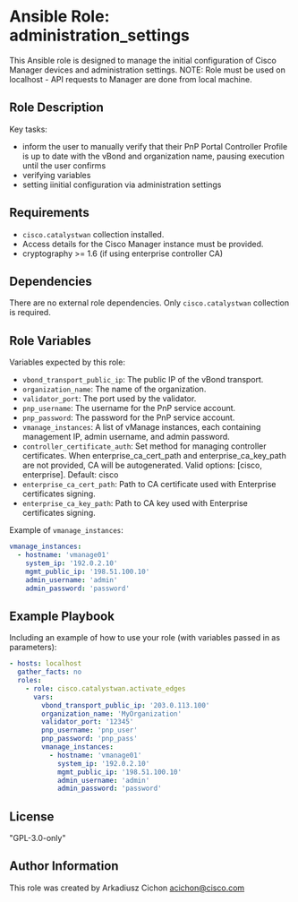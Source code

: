 # Ansible Role: administration_settings

This Ansible role is designed to manage the initial configuration of Cisco Manager devices and administration settings.
NOTE: Role must be used on localhost - API requests to Manager are done from local machine.

## Role Description

Key tasks:

- inform the user to manually verify that their PnP Portal Controller Profile is up to date with the vBond and organization name, pausing execution until the user confirms
- verifying variables
- setting iinitial configuration via administration settings

## Requirements

- `cisco.catalystwan` collection installed.
- Access details for the Cisco Manager instance must be provided.
- cryptography >= 1.6 (if using enterprise controller CA)

## Dependencies

There are no external role dependencies. Only `cisco.catalystwan` collection is required.

## Role Variables

Variables expected by this role:

- `vbond_transport_public_ip`: The public IP of the vBond transport.
- `organization_name`: The name of the organization.
- `validator_port`: The port used by the validator.
- `pnp_username`: The username for the PnP service account.
- `pnp_password`: The password for the PnP service account.
- `vmanage_instances`: A list of vManage instances, each containing management IP, admin username, and admin password.
- `controller_certificate_auth`: Set method for managing controller certificates. When enterprise_ca_cert_path and enterprise_ca_key_path are not provided, CA will be autogenerated. Valid options: [cisco, enterprise]. Default: cisco
- `enterprise_ca_cert_path`: Path to CA certificate used with Enterprise certificates signing.
- `enterprise_ca_key_path`: Path to CA key used with Enterprise certificates signing.

Example of `vmanage_instances`:

```yaml
vmanage_instances:
  - hostname: 'vmanage01'
    system_ip: '192.0.2.10'
    mgmt_public_ip: '198.51.100.10'
    admin_username: 'admin'
    admin_password: 'password'
```

## Example Playbook

Including an example of how to use your role (with variables passed in as parameters):

```yaml
- hosts: localhost
  gather_facts: no
  roles:
    - role: cisco.catalystwan.activate_edges
      vars:
        vbond_transport_public_ip: '203.0.113.100'
        organization_name: 'MyOrganization'
        validator_port: '12345'
        pnp_username: 'pnp_user'
        pnp_password: 'pnp_pass'
        vmanage_instances:
          - hostname: 'vmanage01'
            system_ip: '192.0.2.10'
            mgmt_public_ip: '198.51.100.10'
            admin_username: 'admin'
            admin_password: 'password'
```

## License

"GPL-3.0-only"

## Author Information

This role was created by Arkadiusz Cichon <acichon@cisco.com>
